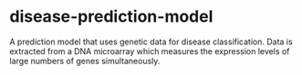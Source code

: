 # disease-prediction-model
A prediction model that uses genetic data for disease classification. Data is extracted from a DNA microarray which measures the expression levels of large numbers of genes simultaneously.
